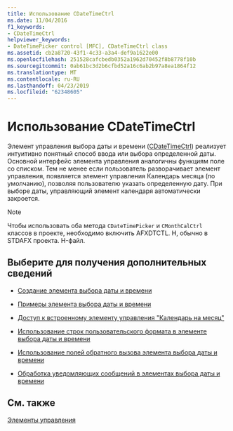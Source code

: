 ```yaml
---
title: Использование CDateTimeCtrl
ms.date: 11/04/2016
f1_keywords:
- CDateTimeCtrl
helpviewer_keywords:
- DateTimePicker control [MFC], CDateTimeCtrl class
ms.assetid: cb2a8720-43f1-4c33-a3a4-def9a1622e00
ms.openlocfilehash: 251528cafcbedb0352a1962d70452f8b8778f10b
ms.sourcegitcommit: 0ab61bc3d2b6cfbd52a16c6ab2b97a8ea1864f12
ms.translationtype: MT
ms.contentlocale: ru-RU
ms.lasthandoff: 04/23/2019
ms.locfileid: "62348605"
---
```

# <a name="using-cdatetimectrl"></a>Использование CDateTimeCtrl

Элемент управления выбора даты и времени ([CDateTimeCtrl](../mfc/reference/cdatetimectrl-class.md)) реализует интуитивно понятный способ ввода или выбора определенной даты. Основной интерфейс элемента управления аналогичны функциям поле со списком. Тем не менее если пользователь разворачивает элемент управления, появляется элемент управления Календарь месяца (по умолчанию), позволяя пользователю указать определенную дату. При выборе даты, управляющий элемент календаря автоматически закроется.

> [!NOTE]
>  Чтобы использовать оба метода `CDateTimePicker` и `CMonthCalCtrl` классов в проекте, необходимо включить AFXDTCTL. H, обычно в STDAFX проекта. H-файл.

## <a name="what-do-you-want-to-know-more-about"></a>Выберите для получения дополнительных сведений

- [Создание элемента выбора даты и времени](../mfc/creating-the-date-and-time-picker-control.md)

- [Примеры элемента выбора даты и времени](../mfc/date-and-time-picker-control-examples.md)

- [Доступ к встроенному элементу управления "Календарь на месяц"](../mfc/accessing-the-embedded-month-calendar-control.md)

- [Использование строк пользовательского формата в элементе выбора даты и времени](../mfc/using-custom-format-strings-in-a-date-and-time-picker-control.md)

- [Использование полей обратного вызова элемента выбора даты и времени](../mfc/using-callback-fields-in-a-date-and-time-picker-control.md)

- [Обработка уведомляющих сообщений в элементах выбора даты и времени](../mfc/processing-notification-messages-in-date-and-time-picker-controls.md)

## <a name="see-also"></a>См. также

[Элементы управления](../mfc/controls-mfc.md)
